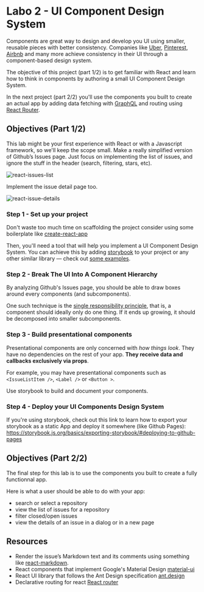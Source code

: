 # Labo 2 - UI Component Design System

Components are great way to design and develop you UI using smaller, reusable pieces with better consistency. Companies like [Uber](https://www.uber.design/case-studies/rebrand), [Pinterest](https://pinterest.github.io/gestalt/#/), [Airbnb](https://airbnb.design/building-a-visual-language/) and many more achieve consistency in their UI through a component-based design system.

The objective of this project (part 1/2) is to get familiar with React and learn how to think in components by authoring a small UI Component Design System. 

In the next project (part 2/2) you'll use the components you built to create an actual app by adding data fetching with [GraphQL](https://graphql.org/) and routing using [React Router](https://reacttraining.com/react-router/web/guides/quick-start).



## Objectives (Part 1/2)

This lab might be your first experience with React or with a Javascript framework, so we'll keep the scope small. Make a really simplified version of Github’s Issues page. Just focus on implementing the list of issues, and ignore the stuff in the header (search, filtering, stars, etc).



![react-issues-list](docs/react-issues-list.png)



Implement the issue detail page too. 

![react-issue-details](docs/react-issue-details.png)





### Step 1 - Set up your project

Don't waste too much time on scaffolding the project consider using some boilerplate like [create-react-app](https://facebook.github.io/create-react-app/)

Then, you'll need a tool that will help you implement a UI Component Design System. You can achieve this by adding [storybook](https://github.com/storybooks/storybook) to your project or any other similar library — check out [some examples](https://storybook.js.org/examples/).



### Step 2 - Break The UI Into A Component Hierarchy

By analyzing Github's Issues page, you should be able to draw boxes around every components (and subcomponents). 

One such technique is the [single responsibility principle](https://en.wikipedia.org/wiki/Single_responsibility_principle), that is, a component should ideally only do one thing. If it ends up growing, it should be decomposed into smaller subcomponents.



### Step 3 - Build presentational components

Presentational components are only concerned with *how things look*. They have no dependencies on the rest of your app. **They receive data and callbacks exclusively via props**. 

For example, you may have presentational components such as `<IssueListItem />`, `<Label />` or `<Button >`. 

Use storybook to build and document your components.



### Step 4 - Deploy your UI Components Design System

If you're using storybook, check out this link to learn how to export your storybook as a static App and deploy it somewhere (like Github Pages): https://storybook.js.org/basics/exporting-storybook/#deploying-to-github-pages



## Objectives (Part 2/2)

The final step for this lab is to use the components you built to create a fully functionnal app.

Here is what a user should be able to do with your app:
- search or select a repository
- view the list of issues for a repository
- filter closed/open issues
- view the details of an issue in a dialog or in a new page



## Resources

- Render the issue’s Markdown text and its comments using something like [react-markdown](https://github.com/rexxars/react-markdown).
- React components that implement Google's Material Design [material-ui](https://material-ui.com/)
- React UI library that follows the Ant Design specification [ant.design](https://ant.design/docs/react/introduce)
- Declarative routing for react [React router](https://reacttraining.com/react-router/web/guides/quick-start) 


